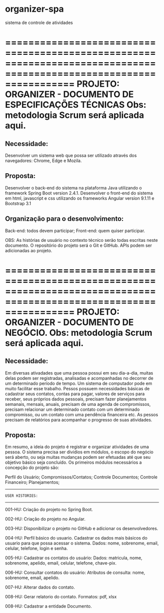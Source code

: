 # organizer-spa
sistema de controle de atividades

====================================================================================================================
	PROJETO: ORGANIZER - DOCUMENTO DE ESPECIFICAÇÕES TÉCNICAS
	Obs: metodologia Scrum será aplicada aqui.
====================================================================================================================

Necessidade:
------------
Desenvolver um sistema web que possa ser utilizado através dos navegadores:
Chrome, Edge e Mozila.


Proposta:
---------
Desenvolver o back-end do sistema na plataforma Java utilizando o framework Spring Boot version 2.4.1.
Desenvolver o front-end do sistema em html, javascript e css utilizando os frameworks Angular version 9.1.11  e Bootstrap 3.1


Organização para o desenvolvimento:
----------------------------------
Back-end: todos devem participar;
Front-end: quem quiser participar.

OBS:
As histórias de usuário no contexto técnico serão todas escritas neste documento.
O repositório do projeto será o Git e GitHub.
APIs podem ser adicionadas ao projeto.


====================================================================================================================
	PROJETO: ORGANIZER - DOCUMENTO DE NEGÓCIO.
	Obs: metodologia Scrum será aplicada aqui.
====================================================================================================================

Necessidade:
------------
Em diversas ativadades que uma pessoa possui em seu dia-a-dia, muitas delas podem ser registradas, analisadas
e acompanhadas no decorrer de um determinado período de tempo. Um sistema de computador pode em muito facilitar
esse trabalho.
Pessos possuem necessidades básicas de cadastrar seus contatos, contas para pagar, valores de serviços para receber,
seus próprios dados pessoais, precisam fazer planejamentos semanais, mensais, anuais, precisam de uma agenda de
compromissos, precisam relacionar um determinado contato com um determinado compromisso, ou um contato com uma
pendência financeira etc.
As pessos precisam de relatórios para acompanhar o progresso de suas atividades.


Proposta:
---------
Em resumo, a ideia do projeto é registrar e organizar atividades de uma pessoa.
O sistema precisa ser dividios em módulos, o escopo do negócio será aberto, ou seja
muitas mudanças podem ser efetuadas até que seu objetivo básico seja concluído.
Os primeiros módulos necessários a concepção do projeto são:

Perfil do Usuário;
Compromissos/Contatos;
Controle Documentos;
Controle Financeiro;
Planejamentos;







------------------------------------------------------------------------------------------------------------------
	USER HISTORIES:
------------------------------------------------------------------------------------------------------------------
001-HU:
Criação do projeto no Spring Boot.

002-HU:
Criação do projeto no Angular.

003-HU:
Disponibilizar o projeto no GitHub e adicionar os desenvolvedores.

004-HU:
Perfil básico do usuario.
Cadastrar os dados mais básicos do usuario para que possa acessar o sistema.
Dados: nome, sobrenome, email, celular, telefone, login e senha.

005-HU:
Cadastrar os contatos do usuário:
Dados: matricula, nome, sobrenome, apelido, email, celular, telefone, chave-pix.

006-HU:
Consultar contatos do usuário:
Atributos de consulta: nome, sobrenome, email, apelido.

007-HU:
Alterar dados do contato.

008-HU:
Gerar relatorio do contato.
Formatos: pdf, xlsx

008-HU:
Cadastrar a entidade Documento.



